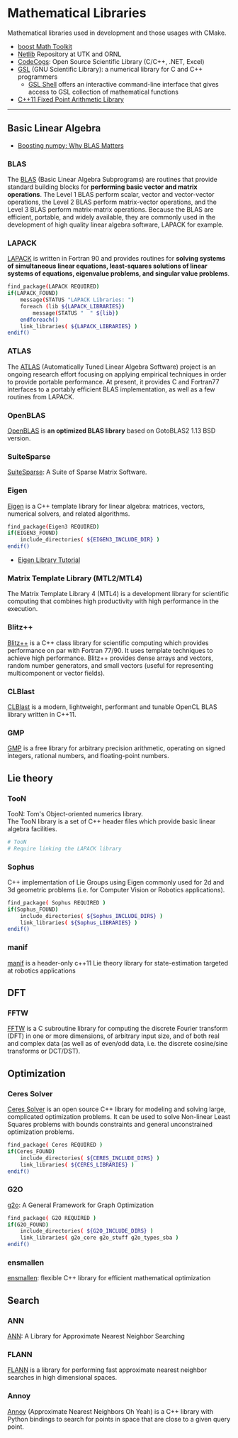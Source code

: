# Mathematical Libraries

Mathematical libraries used in development and those usages with CMake.

* [boost Math Toolkit](https://www.boost.org/doc/libs/1_66_0/libs/math/doc/html/index.html)
* [Netlib](http://www.netlib.org/) Repository at UTK and ORNL
* [CodeCogs](https://www.codecogs.com/): Open Source Scientific Library (C/C++, .NET, Excel)
* [GSL](https://www.gnu.org/software/gsl/gsl.html) (GNU Scientific Library): a numerical library for C and C++ programmers
    - [GSL Shell](https://savannah.nongnu.org/projects/gsl-shell/) offers an interactive command-line interface that gives access to GSL collection of mathematical functions
* [C++11 Fixed Point Arithmetic Library](https://embeddedartistry.com/blog/2017/8/25/c11-fixed-point-arithemetic-library)

-----

## Basic Linear Algebra

* [Boosting numpy: Why BLAS Matters](https://markus-beuckelmann.de/blog/boosting-numpy-blas.html)

### BLAS

The [BLAS](http://www.netlib.org/blas/) (Basic Linear Algebra Subprograms) are routines that provide standard building blocks for **performing basic vector and matrix operations**. The Level 1 BLAS perform scalar, vector and vector-vector operations, the Level 2 BLAS perform matrix-vector operations, and the Level 3 BLAS perform matrix-matrix operations. Because the BLAS are efficient, portable, and widely available, they are commonly used in the development of high quality linear algebra software, LAPACK for example.

### LAPACK

[LAPACK](http://www.netlib.org/lapack/) is written in Fortran 90 and provides routines for **solving systems of simultaneous linear equations, least-squares solutions of linear systems of equations, eigenvalue problems, and singular value problems**.

```sh
find_package(LAPACK REQUIRED)
if(LAPACK_FOUND)
    message(STATUS "LAPACK Libraries: ")
    foreach (lib ${LAPACK_LIBRARIES})
        message(STATUS "  " ${lib})
    endforeach()
    link_libraries( ${LAPACK_LIBRARIES} )
endif()
```

### ATLAS

The [ATLAS](http://math-atlas.sourceforge.net/) (Automatically Tuned Linear Algebra Software) project is an ongoing research effort focusing on applying empirical techniques in order to provide portable performance. At present, it provides C and Fortran77 interfaces to a portably efficient BLAS implementation, as well as a few routines from LAPACK.

### OpenBLAS

[OpenBLAS](http://www.openblas.net/) is **an optimized BLAS library** based on GotoBLAS2 1.13 BSD version.

### SuiteSparse

[SuiteSparse](http://faculty.cse.tamu.edu/davis/suitesparse.html): A Suite of Sparse Matrix Software.

### Eigen

[Eigen](http://eigen.tuxfamily.org) is a C++ template library for linear algebra: matrices, vectors, numerical solvers, and related algorithms.

```sh
find_package(Eigen3 REQUIRED)
if(EIGEN3_FOUND)
    include_directories( ${EIGEN3_INCLUDE_DIR} )
endif()
```

* [Eigen Library Tutorial](https://www.cc.gatech.edu/classes/AY2015/cs4496_spring/Eigen.html)

### Matrix Template Library (MTL2/MTL4)

The Matrix Template Library 4 (MTL4) is a development library for scientific computing that combines high productivity with high performance in the execution.

### Blitz++

[Blitz++](https://sourceforge.net/projects/blitz/) is a C++ class library for scientific computing which provides performance on par with Fortran 77/90. It uses template techniques to achieve high performance. Blitz++ provides dense arrays and vectors, random number generators, and small vectors (useful for representing multicomponent or vector fields).

### CLBlast

[CLBlast](https://github.com/CNugteren/CLBlast) is a modern, lightweight, performant and tunable OpenCL BLAS library written in C++11.

### GMP

[GMP](https://gmplib.org/) is a free library for arbitrary precision arithmetic, operating on signed integers, rational numbers, and floating-point numbers.


## Lie theory

### TooN

TooN: Tom's Object-oriented numerics library.   
The TooN library is a set of C++ header files which provide basic linear algebra facilities.

```sh
# TooN
# Require linking the LAPACK library
```

### Sophus

C++ implementation of Lie Groups using Eigen commonly used for 2d and 3d geometric problems (i.e. for Computer Vision or Robotics applications).

```sh
find_package( Sophus REQUIRED )
if(Sophus_FOUND)
    include_directories( ${Sophus_INCLUDE_DIRS} )
    link_libraries( ${Sophus_LIBRARIES} )
endif()
```

### manif

[manif](https://github.com/artivis/manif) is a header-only c++11 Lie theory library for state-estimation targeted at robotics applications

## DFT

### FFTW

[FFTW](http://www.fftw.org/) is a C subroutine library for computing the discrete Fourier transform (DFT) in one or more dimensions, of arbitrary input size, and of both real and complex data (as well as of even/odd data, i.e. the discrete cosine/sine transforms or DCT/DST).

## Optimization

### Ceres Solver

[Ceres Solver](http://ceres-solver.org/) is an open source C++ library for modeling and solving large, complicated optimization problems. It can be used to solve Non-linear Least Squares problems with bounds constraints and general unconstrained optimization problems.

```sh
find_package( Ceres REQUIRED )
if(Ceres_FOUND)
    include_directories( ${CERES_INCLUDE_DIRS} )
    link_libraries( ${CERES_LIBRARIES} )
endif()
```

### G2O

[g2o](https://openslam-org.github.io/g2o.html): A General Framework for Graph Optimization

```sh
find_package( G2O REQUIRED )
if(G2O_FOUND)
    include_directories( ${G2O_INCLUDE_DIRS} )
    link_libraries( g2o_core g2o_stuff g2o_types_sba )
endif()
```

### ensmallen

[ensmallen](http://ensmallen.org/): flexible C++ library for efficient mathematical optimization

## Search

### ANN

[ANN](https://www.cs.umd.edu/~mount/ANN/): A Library for Approximate Nearest Neighbor Searching

### FLANN

[FLANN](https://www.cs.ubc.ca/research/flann/) is a library for performing fast approximate nearest neighbor searches in high dimensional spaces.

### Annoy

[Annoy](https://github.com/spotify/annoy) (Approximate Nearest Neighbors Oh Yeah) is a C++ library with Python bindings to search for points in space that are close to a given query point.
